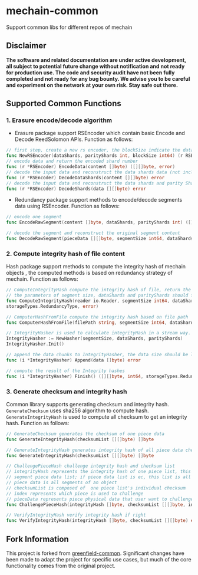 # mechain-common

Support common libs for different repos of mechain

## Disclaimer

**The software and related documentation are under active development, all subject to potential future change without
notification and not ready for production use. The code and security audit have not been fully completed and not ready
for any bug bounty. We advise you to be careful and experiment on the network at your own risk. Stay safe out there.**

## Supported Common Functions

### 1. Erasure encode/decode algorithm

- Erasure package support RSEncoder which contain basic Encode and Decode ReedSolomon APIs. Function as follows:

```go
// first step, create a new rs encoder, the blockSize indicate the data size to be encoded
func NewRSEncoder(dataShards, parityShards int, blockSize int64) (r RSEncoder, err error) 
// encode data and return the encoded shard number
func (r *RSEncoder) EncodeData(content []byte) ([][]byte, error) 
// decode the input data and reconstruct the data shards data (not include the parity shards).
func (r *RSEncoder) DecodeDataShards(content [][]byte) error 
// decode the input data and reconstruct the data shards and parity Shards
func (r *RSEncoder) DecodeShards(data [][]byte) error
```

- Redundancy package support methods to encode/decode segments data using RSEncoder. Function as follows:

```go
// encode one segment 
func EncodeRawSegment(content []byte, dataShards, parityShards int) ([][]byte, error) 

// decode the segment and reconstruct the original segment content
func DecodeRawSegment(pieceData [][]byte, segmentSize int64, dataShards, parityShards int) ([]byte, error) 
```

### 2. Compute integrity hash of file content

Hash package support methods to compute the integrity hash of mechain objects , the computed methods is based on
redundancy strategy of mechain. Function as follows:

```go
// ComputeIntegrityHash compute the integrity hash of file, return the integrity hashes, redundancy type  and file size.
// the parameters of segment size, dataShards and parityShards should fetch from chain
func ComputeIntegrityHash(reader io.Reader, segmentSize int64, dataShards, parityShards int, isSerial bool) ([][]byte, int64,
storageTypes.RedundancyType, error)

// ComputerHashFromFile compute the integrity hash based on file path
func ComputerHashFromFile(filePath string, segmentSize int64, dataShards, parityShards int) ([]string, int64, error)

// IntegrityHasher is used to calculate integrityHash in a stream way. It contains Init, Append, and Finish functions.
IntegrityHasher := NewHasher(segmentSize, dataShards, parityShards)
IntegrityHasher.Init()

// append the data chunks to IntegrityHasher, the data size should be less than segment size
func (i *IntegrityHasher) Append(data []byte) error

// compute the result of the Integrity hashes
func (i *IntegrityHasher) Finish() ([][]byte, int64, storageTypes.RedundancyType, error) {
```

### 3. Generate checksum and integrity hash

Common library supports generating checksum and integrity hash. `GenerateChecksum` uses sha256 algorithm to compute hash.
`GenerateIntegrityHash` is used to compute all checksum to get an integrity hash. Function as follows:

```go
// GenerateChecksum generates the checksum of one piece data
func GenerateIntegrityHash(checksumList [][]byte) []byte

// GenerateIntegrityHash generates integrity hash of all piece data checksum
func GenerateIntegrityHash(checksumList [][]byte) []byte

// ChallengePieceHash challenge integrity hash and checksum list
// integrityHash represents the integrity hash of one piece list, this piece list may be ec piece data list or
// segment piece data list; if piece data list is ec, this list is all ec1 piece data; if piece list is segment, all
// piece data is all segments of an object
// checksumList is composed of  one piece list's individual checksum
// index represents which piece is used to challenge
// pieceData represents piece physical data that user want to challenge
func ChallengePieceHash(integrityHash []byte, checksumList [][]byte, index int, pieceData []byte) error

// VerifyIntegrityHash verify integrity hash if right
func VerifyIntegrityHash(integrityHash []byte, checksumList [][]byte) error
```

## Fork Information

This project is forked from [greenfield-common](https://github.com/bnb-chain/greenfield-common). Significant changes have been made to adapt the project for specific use cases, but much of the core functionality comes from the original project.
